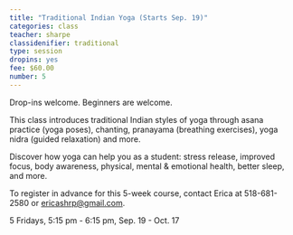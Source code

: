 ```yaml
---
title: "Traditional Indian Yoga (Starts Sep. 19)"
categories: class
teacher: sharpe
classidenifier: traditional
type: session
dropins: yes
fee: $60.00
number: 5
---
```

Drop-ins welcome. Beginners are welcome.

This class introduces traditional Indian styles of yoga through asana practice (yoga poses), chanting, pranayama (breathing exercises), yoga nidra (guided relaxation) and more.

Discover how yoga can help you as a student: stress release, improved focus, body awareness, physical, mental & emotional health, better sleep, and more.

To register in advance for this 5-week course, contact Erica at 518-681-2580 or ericashrp@gmail.com.

5 Fridays, 5:15 pm - 6:15 pm,  Sep. 19 - Oct. 17

